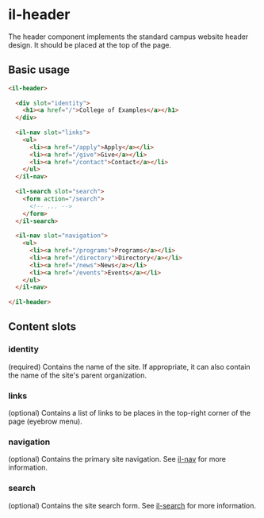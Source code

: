 # il-header

The header component implements the standard campus website header design. It should be placed at the top of the page.

## Basic usage

````html
<il-header>
  
  <div slot="identity">
    <h1><a href="/">College of Examples</a></h1>
  </div>
  
  <il-nav slot="links">
    <ul>
      <li><a href="/apply">Apply</a></li>
      <li><a href="/give">Give</a></li>
      <li><a href="/contact">Contact</a></li>
    </ul>
  </il-nav>
  
  <il-search slot="search">
    <form action="/search">
      <!-- ... -->
    </form>
  </il-search>
  
  <il-nav slot="navigation">
    <ul>
      <li><a href="/programs">Programs</a></li>
      <li><a href="/directory">Directory</a></li>
      <li><a href="/news">News</a></li>
      <li><a href="/events">Events</a></li>
    </ul>
  </il-nav>
  
</il-header>
````

## Content slots

### identity

(required) Contains the name of the site. If appropriate, it can also contain the name of the site's parent organization.

### links

(optional) Contains a list of links to be places in the top-right corner of the page (eyebrow menu).

### navigation

(optional) Contains the primary site navigation. See [il-nav](../il-nav/) for more information.

### search

(optional) Contains the site search form. See [il-search](../il-search/) for more information.
